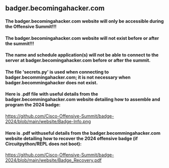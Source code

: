 ## badger.becomingahacker.com

#### The badger.becomingahacker.com website will only be accessible during the Offensive Summit!!!

#### The badger.becomingahacker.com website will not exist before or after the summit!!! 

#### The name and schedule application(s) will not be able to connect to the server at badger.becomingahacker.com before or after the summit.  

#### The file 'secrets.py' is used when connecting to badger.becommingahacker.com; it is not necessary when badger.becommingahacker does not exist. 

#### Here is .pdf file with useful details from the badger.becommingahacker.com website detailing how to assemble and program the 2024 badge:

https://github.com/Cisco-Offensive-Summit/badge-2024/blob/main/website/Badge-Info.png

#### Here is .pdf withuseful details from the badger.becommingahacker.com website detailing how to recover the 2024 offensive badge (if Circuitpython/REPL does not boot):  

https://github.com/Cisco-Offensive-Summit/badge-2024/blob/main/website/Badge_Recovery.pdf






